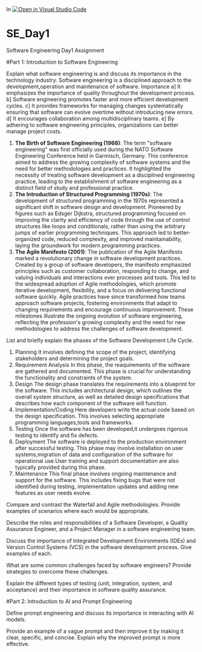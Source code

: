 In [![Open in Visual Studio Code](https://classroom.github.com/assets/open-in-vscode-2e0aaae1b6195c2367325f4f02e2d04e9abb55f0b24a779b69b11b9e10269abc.svg)](https://classroom.github.com/online_ide?assignment_repo_id=18373557&assignment_repo_type=AssignmentRepo)
# SE_Day1
Software Engineering Day1 Assignment

#Part 1: Introduction to Software Engineering

Explain what software engineering is and discuss its importance in the technology industry.
Software engineering is a disciplined approach to the development,operation and maintenance of software.
Importance 
a] It emphasizes the importance of quality throughout the development process.
b] Software engineering promotes faster and more efficient development cycles.
c] It provides frameworks for managing changes systematically ensuring that software can evolve overtime without introducing new errors. 
d] It encourages collaboration among multidisciplinary teams. 
e] By adhering to software engineering principles, organizations can better manage project costs. 

 1. **The Birth of Software Engineering (1968)**: The term "software engineering" was first officially used during the NATO Software Engineering Conference held in Garmisch, Germany. This conference aimed to address the growing complexity of software systems and the need for better methodologies and practices. It highlighted the necessity of treating software development as a disciplined engineering practice, leading to the establishment of software engineering as a distinct field of study and professional practice.
2. **The Introduction of Structured Programming (1970s)**: The development of structured programming in the 1970s represented a significant shift in software design and development. Pioneered by figures such as Edsger Dijkstra, structured programming focused on improving the clarity and efficiency of code through the use of control structures like loops and conditionals, rather than using the arbitrary jumps of earlier programming techniques. This approach led to better-organized code, reduced complexity, and improved maintainability, laying the groundwork for modern programming practices.
3. **The Agile Manifesto (2001)**: The publication of the Agile Manifesto marked a revolutionary change in software development practices. Created by a group of software developers, the manifesto emphasized principles such as customer collaboration, responding to change, and valuing individuals and interactions over processes and tools. This led to the widespread adoption of Agile methodologies, which promote iterative development, flexibility, and a focus on delivering functional software quickly. Agile practices have since transformed how teams approach software projects, fostering environments that adapt to changing requirements and encourage continuous improvement. These milestones illustrate the ongoing evolution of software engineering, reflecting the profession's growing complexity and the need for new methodologies to address the challenges of software development.

List and briefly explain the phases of the Software Development Life Cycle.
1. Planning
   It involves defining the scope of the project, identifying stakeholders and determining the project goals.
2. Requirement Analysis
   In this phase, the reaquirements of the software are gathered and documented. This phase is crucial for understanding the functionality and constraints of the system.
3. Design
   The design phase translates the requirements into a blueprint for the software.
   This includes architectural design, which outlines the overall system structure, as well as detailed design specifications that describes how each component of the software will function.
4. Implementation/Coding
   Here developers write the actual code based on the design specification.
   This involves selecting appropriate programming languages,tools and frameworks.
5. Testing
   Once the software has been developed,it undergoes rigorous testing to identify and fix defects.
6. Deployment
   The software is deployed to the production environment after successful testing.
   This phase may involve installation on user systems,migration of data and configuration of the software for operational use.User training and support documentation are also typically provided during this phase.
7. Maintenance
   This final phase involves ongoing maintenance and support for the software.
   This includes fixing bugs that were not identified during testing, implementation updates and adding new features as user needs evolve.
   


Compare and contrast the Waterfall and Agile methodologies. Provide examples of scenarios where each would be appropriate.


Describe the roles and responsibilities of a Software Developer, a Quality Assurance Engineer, and a Project Manager in a software engineering team.


Discuss the importance of Integrated Development Environments (IDEs) and Version Control Systems (VCS) in the software development process. Give examples of each.


What are some common challenges faced by software engineers? Provide strategies to overcome these challenges.


Explain the different types of testing (unit, integration, system, and acceptance) and their importance in software quality assurance.


#Part 2: Introduction to AI and Prompt Engineering


Define prompt engineering and discuss its importance in interacting with AI models.


Provide an example of a vague prompt and then improve it by making it clear, specific, and concise. Explain why the improved prompt is more effective.
